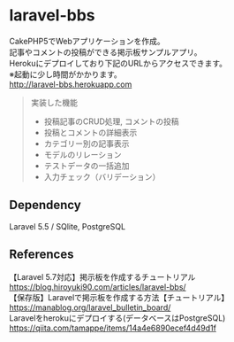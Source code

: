 # laravel-bbs
CakePHP5でWebアプリケーションを作成。  
記事やコメントの投稿ができる掲示板サンプルアプリ。  
Herokuにデプロイしており下記のURLからアクセスできます。  
※起動に少し時間がかかります。  
http://laravel-bbs.herokuapp.com

> 実装した機能
>* 投稿記事のCRUD処理, コメントの投稿
>* 投稿とコメントの詳細表示
>* カテゴリー別の記事表示
>* モデルのリレーション
>* テストデータの一括追加
>* 入力チェック（バリデーション）

## Dependency
Laravel 5.5 / SQlite, PostgreSQL

## References
【Laravel 5.7対応】掲示板を作成するチュートリアル  
https://blog.hiroyuki90.com/articles/laravel-bbs/  
【保存版】Laravelで掲示板を作成する方法【チュートリアル】  
https://manablog.org/laravel_bulletin_board/  
Laravelをherokuにデプロイする(データベースはPostgreSQL)  
https://qiita.com/tamappe/items/14a4e6890ecef4d49d1f  

